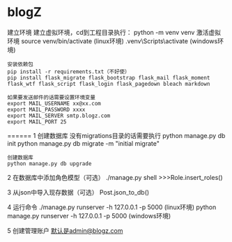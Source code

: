blogZ
======
建立环境
    建立虚拟环境，cd到工程目录执行：
    python -m venv venv
    激活虚拟环境
    source venv/bin/activate   (linux环境)
    .venv\Scripts\activate   (windows环境)
    
    安装依赖包
    pip install -r requirements.txt（不好使）
    pip install flask_migrate flask_bootstrap flask_mail flask_moment flask_wtf flask_script flask_login flask_pagedown bleach markdown

    如果要发送邮件的话需要设置环境变量
    export MAIL_USERNAME xx@xx.com
    export MAIL_PASSWORD xxxx
    export MAIL_SERVER smtp.blogz.com
    export MAIL_PORT 25

======
1 创建数据库
    没有migrations目录的话需要执行
    python manage.py db init
    python manage.py db migrate -m "initial migrate"
    
    创建数据库
    python manage.py db upgrade
    
2 在数据库中添加角色模型（可选）
    ./manage.py shell
    >>>Role.insert_roles()

3 从json中导入现存数据（可选）
    Post.json_to_db()

4 运行命令
    ./manage.py runserver -h 127.0.0.1 -p 5000       (linux环境)
    python manage.py runserver -h 127.0.0.1 -p 5000  (windows环境)

5 创建管理账户
    默认是admin@blogz.com
